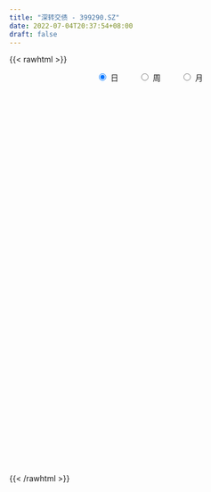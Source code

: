 ```yaml
---
title: "深转交债 - 399290.SZ"
date: 2022-07-04T20:37:54+08:00
draft: false
---
```

{{< rawhtml >}}
    <div style="text-align: center">
        <label style="padding: 1rem;"><input style="margin-right: .5rem" type="radio" name="period" value="D" checked onclick="period_change(this)">日</label>
        <label style="padding: 1rem;"><input style="margin-right: .5rem" type="radio" name="period" value="W" onclick="period_change(this)">周</label>
        <label style="padding: 1rem;"><input style="margin-right: .5rem" type="radio" name="period" value="M" onclick="period_change(this)">月</label>
    </div>
    <div id="chart" style="height: 700px;"></div> 
    <script type="text/javascript">
        const D_v = [81990.0,75666.0,154470.0,96795.0,136207.0,137257.0,76655.0,72713.0,141845.0,270968.0,124874.0,101561.0,159071.0,80317.0,164694.0,93105.0,140619.0,103875.0,59563.0,82495.0,86703.0,101619.0,62015.0,72518.0,55544.0,97709.0,69955.0,57780.0,107512.0,96329.0,118179.0,104500.0,82863.0,116894.0,167039.0,118794.0,127714.0,112909.0,83425.0,104317.0,111719.0,134389.0,129626.0,109487.0,167353.0,145487.0,211386.0,87114.0,136504.0,110852.0,155395.0,205745.0,172640.0,159042.0,139864.0,193411.0,112540.0,149480.0,82819.0,79544.0,87386.0,137096.0,81582.0,100474.0,257127.0,139865.0,159721.0,138680.0,133974.0,150600.0,114901.0,121120.0,67046.0,56207.0,77718.0,70843.0,91437.0,66961.0,67471.0,83035.0,35509.0,41831.0,66214.0,101351.0,89535.0,196282.0,157613.0,50432.0,64966.0,65911.0,57886.0,57442.0,52894.0,54955.0,53618.0,109943.0,102054.0,105205.0,110900.0,110415.0,175790.0,128741.0,129775.0,223414.0,128898.0,87116.0,84288.0,56702.0,92109.0,71449.0,58804.0,61154.0,107777.0,51383.0,96553.0,58687.0,70598.0,48841.0,36693.0,31384.0,31597.0,31661.0,60885.0,90137.0,66456.0,103070.0,140598.0,75543.0,84030.0,91133.0,167285.0,198477.0,119364.0,87522.0,85285.0,70820.0,80488.0,81242.0,101155.0,107486.0,93524.0,87700.0,185600.0,115992.0,188181.0,138834.0,102354.0,126788.0,83709.0,96361.0,112413.0,98361.0,89165.0,156106.0,155936.0,168728.0,190067.0,218135.0,298577.0,325318.0,337202.0,347357.0,282705.0,317036.0,221228.0,248547.0,267751.0,242163.0,499969.0,366191.0,304875.0,377219.0,458751.0,322161.0,411112.0,304057.0,370694.0,374981.0,504141.0,456129.0,286815.0,365800.0,270527.0,346121.0,699543.0,530804.0,509899.0,692137.0,252046.0,420475.0,612630.0,812568.0,1002427.0,696733.0,605772.0,691677.0,843858.0,744009.0,629421.0,649766.0,924597.0,658845.0,449373.0,396379.0,259041.0,357948.0,225455.0,170182.0,257309.0,219330.0,346979.0,554898.0,483436.0,472377.0,472123.0,317853.0,458821.0,250004.0,306875.0,350307.0,422258.0,364449.0,339293.0,307800.0,194752.0,195906.0,242422.0,208590.0,267054.0,226045.0,305924.0,218335.0,212894.0,227113.0,170818.0,190730.0,136986.0,151418.0,406509.0,434859.0,494437.0,334095.0,275787.0,251395.0,217083.0,194942.0,289461.0,345983.0,271460.0,313039.0,280106.0,224948.0,285892.0,407214.0,347051.0,403303.0,374476.0,235382.0,357171.0,385002.0,589573.0,717805.0,842355.0,850780.0,790402.0,916429.0,868367.0,1008984.0,1132509.0,984554.0,1050415.0,1141595.0,822763.0,696262.0,869554.0,797224.0,701834.0,665206.0,709049.0,782712.0,618871.0,696065.0,697813.0,542884.0,644076.0,577924.0,558597.0,543183.0,562486.0,671962.0,590932.0,498637.0,501571.0,561675.0,356480.0,289929.0,402290.0,388074.0,346189.0,350728.0,322091.0,473756.0,321627.0,309137.0,490341.0,347777.0,256182.0,327137.0,435251.0,440084.0,318306.0,294011.0,288453.0,293911.0,304815.0,286063.0,266372.0,241415.0,380448.0,226783.0,148902.0,205459.0]
const D_histogram = [0.0,0.0540088889,0.2041049142,0.2613162649,0.2676657061,0.2162849409,0.1725806793,0.1250684538,0.1494571346,0.281965593,0.3846504132,0.4076463404,0.3639076847,0.3073546042,0.3152076762,0.2730055086,0.305865799,0.3441061998,0.3091885265,0.2365369445,0.1727770424,0.0211359157,-0.0825086909,-0.1600979638,-0.2122908423,-0.1796072866,-0.1533070816,-0.1596829314,-0.1456042801,-0.1711992854,-0.1543819173,-0.1719782584,-0.1920887326,-0.1751921571,-0.1008763005,-0.0101786459,0.0373434578,0.1000148987,0.1181885839,0.0927632578,0.0180877691,-0.1059131811,-0.1890775885,-0.205371322,-0.1508986452,-0.1009907777,0.0320828728,0.0765361551,0.1105279836,0.1255266728,0.1500633453,0.2210058038,0.2467911313,0.1563515821,0.0573867153,0.0521069606,-0.0454532882,-0.0669214501,-0.0906897532,-0.12920171,-0.1554386311,-0.106602908,-0.0730124078,-0.0392888146,0.074041495,0.1839967808,0.2709241468,0.2709479651,0.2160749824,0.1751648109,0.0995367868,-0.0624563693,-0.1445391263,-0.1630836444,-0.1538168274,-0.1888504157,-0.2006652883,-0.244790237,-0.3226264262,-0.3295058803,-0.3494414357,-0.3622277459,-0.3502045853,-0.2611218775,-0.1444261893,0.0463681767,0.1048031076,0.1078633349,0.0966587371,0.0635168632,0.0030737819,-0.0070105869,-0.0520077831,-0.073754573,-0.0482539726,0.0135597274,0.0389199291,0.0022527425,-0.0501875251,-0.0463307751,0.0015795483,0.0563603349,0.0864862131,0.1510365215,0.1600067153,0.0867759913,0.0142232804,-0.050355544,-0.0578009502,-0.096797045,-0.0941063756,-0.0534394528,-0.0304254761,-0.0391796047,-0.0809477603,-0.100861197,-0.1093510032,-0.1105863023,-0.1157774131,-0.1279982111,-0.1340498636,-0.1293898287,-0.118884271,-0.0545403653,0.0235156229,0.0846927949,0.1517506684,0.1990795644,0.2060722485,0.2738663862,0.4065048958,0.5245734034,0.5852176385,0.5729754689,0.4978182753,0.3766001484,0.3146901928,0.2592645355,0.2404736533,0.1934978819,0.1949635926,0.2095692068,0.3016667301,0.3573981343,0.4040667392,0.4317830605,0.3522967916,0.3130110356,0.2303176499,0.1784785822,0.1243766255,0.0285490252,-0.0795385551,-0.1203804181,-0.0372183712,-0.0440766855,0.0295632763,-0.0729997398,-0.5106061058,-0.5874771298,-0.4969504792,-0.3207249157,-0.2216368155,-0.0816784973,-0.0060831487,0.1494619971,0.2224024565,0.2454021256,0.4026201152,0.4810356074,0.5102128576,0.6610024014,0.7589660052,0.835397387,0.8649932584,0.684725053,0.497217241,0.1218470257,-0.0755158801,-0.1750716683,-0.2517465172,-0.2015392547,-0.2036293077,-0.4361869647,-0.5131069646,-0.5764533518,-0.7024664882,-0.8217518465,-1.1227957142,-1.3475737936,-1.42929783,-1.4045502709,-1.160624945,-1.1582544264,-1.043417673,-0.7345360493,-0.5446930623,-0.4410114903,-0.4103784738,-0.3465952208,-0.2665851974,-0.1397605495,-0.061660653,0.1316238737,0.2377147941,0.3232626999,0.2664475434,0.1277891025,0.0800910076,0.0244719106,0.0410955298,0.1012111335,0.1778336903,0.188802594,0.2230352194,0.2019569342,0.134411055,0.1059666137,0.0664952799,0.0177606981,0.0572871797,0.1201668148,0.1293003959,0.1487288201,0.107073482,0.0457663253,-0.0130445391,-0.1181237231,-0.1873684751,-0.2932307392,-0.3463863434,-0.4529644053,-0.5378802815,-0.6238864221,-0.71486258,-0.6301519925,-0.56087146,-0.4782098354,-0.183577857,0.1462871464,0.3189598982,0.3956009636,0.4010628628,0.3370151158,0.2893104579,0.2549351361,0.2265551754,0.1632225268,0.1481557227,0.1578134495,0.223398481,0.2566109871,0.3181782669,0.4086069417,0.4355489319,0.4244354168,0.396921472,0.2989878829,0.3251442825,0.3860840562,0.5788568305,0.8260575126,1.2728224145,1.4960699267,1.7363648581,1.8868767512,1.7945291895,1.9187813193,1.7771643548,1.390707333,0.6105208262,0.070057534,-0.1029452858,-0.202380835,-0.179456047,-0.1745194559,-0.5104324973,-0.7680969153,-0.8126487409,-0.6188358857,-0.5019756746,-0.3178356602,-0.0327311758,0.0728472854,0.2389868674,0.3068593517,0.1715086376,0.000963344,-0.2759471485,-0.575177279,-0.7117280481,-0.7424162073,-0.632389924,-0.5009959893,-0.5239372349,-0.6294799362,-0.6353577674,-0.5515608701,-0.4717717618,-0.5201000773,-0.5113513335,-0.4004015149,-0.310484514,-0.1823626843,-0.0399906244,-0.0185825609,-0.0546142738,-0.2844087101,-0.4760535582,-0.7469211485,-0.9273467523,-0.9240032804,-0.844223571,-0.7475110853,-0.7081669475,-0.6873086076,-0.5934009861,-0.5081404799,-0.458510305,-0.3998009845,-0.4623565035,-0.4809669453]
const D_fast = [0.0,0.0675111111,0.268633365,0.391173782,0.4644396496,0.4671301197,0.4665710279,0.4503259158,0.5120788803,0.7150787369,0.9139261604,1.0388336727,1.0860719382,1.1063575087,1.1930124998,1.2190617093,1.3283884494,1.4526554003,1.4950348586,1.4815175127,1.4609518712,1.3145947234,1.1903229441,1.0727091802,0.9674435912,0.9552253252,0.9431987598,0.8969021771,0.8745797585,0.8061849318,0.7844068205,0.7238159149,0.6556832576,0.6287817938,0.6778785752,0.7660315683,0.8228895366,0.9105647021,0.9582855332,0.9560510216,0.8858974752,0.7354182298,0.6049844251,0.5373478611,0.5540958767,0.5787560498,0.7198504185,0.7834377396,0.8450615639,0.8914419213,0.9534944301,1.0796883396,1.1671714499,1.1158197962,1.0312016083,1.0389485937,0.9300250229,0.8918264984,0.845385757,0.7745733727,0.7094767938,0.7316617899,0.7469991882,0.7709005778,0.9027412611,1.0586957421,1.2133541448,1.2811149543,1.2802607173,1.2831417485,1.2323979211,1.0547906726,0.9365731341,0.8772577049,0.8480703151,0.7658241229,0.7038429281,0.5985204203,0.4400276244,0.3507717003,0.243475786,0.1401325393,0.0646045536,0.0884067921,0.1689959328,0.3713823431,0.4560180508,0.4860441119,0.4990041984,0.4817415402,0.4220669045,0.4102298889,0.352230747,0.3120453138,0.3254824211,0.390686053,0.4257762369,0.3896722359,0.3246850871,0.3169591433,0.3652643538,0.4341352241,0.4858826555,0.5881920943,0.637163967,0.5856272408,0.51663035,0.4394626396,0.4175669959,0.3543716398,0.3335357153,0.3608427749,0.3762503825,0.3577013528,0.2956962571,0.2505675211,0.2147399642,0.1858580895,0.1517226254,0.1075022746,0.0679381562,0.040250734,0.0210352239,0.0717440382,0.1556789322,0.2380293029,0.3430248435,0.4401236306,0.4986343768,0.6348951111,0.8691598446,1.1183717031,1.3253203478,1.4563220455,1.5056194206,1.4785513309,1.4953139234,1.5047044,1.5460319312,1.5474306302,1.597637239,1.6646351549,1.8321493607,1.9772302985,2.1249155883,2.2605776747,2.2691656036,2.3081326066,2.2830186333,2.2757992112,2.2527914108,2.1641010668,2.0361288478,1.9651918802,2.0390493343,2.0211718487,2.1022026295,1.9813896785,1.4161317861,1.1923914797,1.1586805105,1.254724845,1.2984037414,1.4179424352,1.4920169966,1.6849276417,1.8134687152,1.8978189157,2.1556919341,2.3543663282,2.5110967928,2.8271369369,3.114842042,3.4001227706,3.6459669566,3.6368800144,3.5736765126,3.2287680538,3.012526178,2.8692024727,2.7295909946,2.7294134434,2.6764160634,2.3348116653,2.1296149242,1.9221551991,1.6205254407,1.2958021207,0.7140593244,0.1523877966,-0.2866606973,-0.6130507059,-0.6592816162,-0.9464747042,-1.0924923692,-0.9672447577,-0.9135750364,-0.9201463369,-0.9921079389,-1.014973491,-1.001609767,-0.9097252565,-0.8470405232,-0.6208500281,-0.4553304092,-0.2889668284,-0.279170099,-0.3858812643,-0.4135566073,-0.4630577267,-0.436160225,-0.350741838,-0.2296608585,-0.1714913064,-0.0814998761,-0.0520889278,-0.0860320432,-0.0879848311,-0.110832345,-0.1551267522,-0.1012784757,-0.0083571369,0.0331015432,0.0897121724,0.0748252048,0.0249596295,-0.0371123697,-0.1717224846,-0.2878093553,-0.4669793042,-0.6067314942,-0.8265506574,-1.045936604,-1.2879143502,-1.557606153,-1.6304335637,-1.7013708962,-1.7382617305,-1.4895242163,-1.1230874263,-0.8706747,-0.6951333936,-0.5894057787,-0.5691997468,-0.5445767902,-0.515218328,-0.4869594949,-0.5094865118,-0.4875143852,-0.438403296,-0.3169686443,-0.2196033914,-0.0784915448,0.1140888653,0.2499180885,0.3449134276,0.4166298508,0.3934432325,0.5008857027,0.6583464904,0.9958334723,1.4495485326,2.2145190381,2.811784032,3.4861701779,4.1084012588,4.4646859944,5.0686334541,5.3713075782,5.3325273897,4.7049710894,4.1820221808,3.9832830395,3.8332522816,3.8113130578,3.772619785,3.3090986192,2.8594099723,2.6116959616,2.6507998453,2.6421661377,2.7468472371,3.0237689276,3.1475592102,3.3734455089,3.5180328312,3.4255592765,3.2552548189,2.9093575393,2.466333089,2.1518503079,1.9355580969,1.8874868992,1.8936318366,1.7397062823,1.4767935969,1.3120763238,1.2579830036,1.2198291715,1.0414758366,0.9223867471,0.933236187,0.9455320594,1.028063218,1.1604376218,1.1772000451,1.1275147637,0.8266181499,0.5159599123,0.0583620348,-0.353900257,-0.5815576053,-0.7128337886,-0.8029990742,-0.9406966732,-1.0916654853,-1.1461081103,-1.1878827241,-1.2528801255,-1.2941210511,-1.4722656959,-1.6111178741]
const D_slow = [0.0,0.0135022222,0.0645284508,0.129857517,0.1967739435,0.2508451788,0.2939903486,0.325257462,0.3626217457,0.4331131439,0.5292757472,0.6311873323,0.7221642535,0.7990029045,0.8778048236,0.9460562007,1.0225226505,1.1085492004,1.1858463321,1.2449805682,1.2881748288,1.2934588077,1.272831635,1.232807144,1.1797344335,1.1348326118,1.0965058414,1.0565851085,1.0201840385,0.9773842172,0.9387887379,0.8957941733,0.8477719901,0.8039739508,0.7787548757,0.7762102142,0.7855460787,0.8105498034,0.8400969494,0.8632877638,0.8678097061,0.8413314108,0.7940620137,0.7427191832,0.7049945219,0.6797468275,0.6877675457,0.7069015844,0.7345335803,0.7659152485,0.8034310849,0.8586825358,0.9203803186,0.9594682141,0.973814893,0.9868416331,0.9754783111,0.9587479485,0.9360755102,0.9037750827,0.864915425,0.8382646979,0.820011596,0.8101893923,0.8286997661,0.8746989613,0.942429998,1.0101669893,1.0641857349,1.1079769376,1.1328611343,1.117247042,1.0811122604,1.0403413493,1.0018871425,0.9546745385,0.9045082165,0.8433106572,0.7626540507,0.6802775806,0.5929172217,0.5023602852,0.4148091389,0.3495286695,0.3134221222,0.3250141664,0.3512149433,0.378180777,0.4023454613,0.4182246771,0.4189931225,0.4172404758,0.40423853,0.3857998868,0.3737363937,0.3771263255,0.3868563078,0.3874194934,0.3748726121,0.3632899184,0.3636848055,0.3777748892,0.3993964425,0.4371555728,0.4771572517,0.4988512495,0.5024070696,0.4898181836,0.475367946,0.4511686848,0.4276420909,0.4142822277,0.4066758587,0.3968809575,0.3766440174,0.3514287182,0.3240909674,0.2964443918,0.2675000385,0.2355004857,0.2019880198,0.1696405627,0.1399194949,0.1262844036,0.1321633093,0.153336508,0.1912741751,0.2410440662,0.2925621283,0.3610287249,0.4626549488,0.5937982997,0.7401027093,0.8833465765,1.0078011454,1.1019511825,1.1806237307,1.2454398645,1.3055582778,1.3539327483,1.4026736464,1.4550659481,1.5304826307,1.6198321642,1.720848849,1.8287946142,1.916868812,1.995121571,2.0527009834,2.097320629,2.1284147853,2.1355520416,2.1156674029,2.0855722983,2.0762677055,2.0652485342,2.0726393532,2.0543894183,1.9267378918,1.7798686094,1.6556309896,1.5754497607,1.5200405568,1.4996209325,1.4981001453,1.5354656446,1.5910662587,1.6524167901,1.7530718189,1.8733307208,2.0008839352,2.1661345355,2.3558760368,2.5647253836,2.7809736982,2.9521549614,3.0764592717,3.1069210281,3.0880420581,3.044274141,2.9813375117,2.930952698,2.8800453711,2.77099863,2.6427218888,2.4986085509,2.3229919288,2.1175539672,1.8368550386,1.4999615902,1.1426371327,0.791499565,0.5013433288,0.2117797222,-0.0490746961,-0.2327087084,-0.368881974,-0.4791348466,-0.581729465,-0.6683782702,-0.7350245696,-0.769964707,-0.7853798702,-0.7524739018,-0.6930452033,-0.6122295283,-0.5456176424,-0.5136703668,-0.4936476149,-0.4875296373,-0.4772557548,-0.4519529714,-0.4074945489,-0.3602939004,-0.3045350955,-0.254045862,-0.2204430982,-0.1939514448,-0.1773276248,-0.1728874503,-0.1585656554,-0.1285239517,-0.0961988527,-0.0590166477,-0.0322482772,-0.0208066959,-0.0240678306,-0.0535987614,-0.1004408802,-0.173748565,-0.2603451508,-0.3735862522,-0.5080563225,-0.6640279281,-0.8427435731,-1.0002815712,-1.1404994362,-1.2600518951,-1.3059463593,-1.2693745727,-1.1896345982,-1.0907343573,-0.9904686416,-0.9062148626,-0.8338872481,-0.7701534641,-0.7135146702,-0.6727090385,-0.6356701079,-0.5962167455,-0.5403671253,-0.4762143785,-0.3966698118,-0.2945180763,-0.1856308434,-0.0795219892,0.0197083788,0.0944553496,0.1757414202,0.2722624342,0.4169766418,0.62349102,0.9416966236,1.3157141053,1.7498053198,2.2215245076,2.670156805,3.1498521348,3.5941432235,3.9418200567,4.0944502633,4.1119646468,4.0862283253,4.0356331166,3.9907691048,3.9471392408,3.8195311165,3.6275068877,3.4243447025,3.269635731,3.1441418124,3.0646828973,3.0565001034,3.0747119247,3.1344586416,3.2111734795,3.2540506389,3.2542914749,3.1853046878,3.041510368,2.863578356,2.6779743042,2.5198768232,2.3946278259,2.2636435171,2.1062735331,1.9474340912,1.8095438737,1.6916009333,1.5615759139,1.4337380806,1.3336377019,1.2560165734,1.2104259023,1.2004282462,1.195782606,1.1821290375,1.11102686,0.9920134705,0.8052831833,0.5734464953,0.3424456752,0.1313897824,-0.0554879889,-0.2325297258,-0.4043568777,-0.5527071242,-0.6797422442,-0.7943698204,-0.8943200666,-1.0099091924,-1.1301509288]
const D_data = [['2019-06-06', 107.5083, 106.9466, 106.9327, 107.5501],['2019-06-10', 107.0342, 107.7929, 107.0341, 108.2416],['2019-06-11', 107.9685, 109.6607, 107.7795, 109.6941],['2019-06-12', 109.6708, 109.2599, 109.2368, 109.6916],['2019-06-13', 109.2154, 109.0307, 108.6254, 109.2889],['2019-06-14', 109.1177, 108.4112, 108.3596, 109.4216],['2019-06-17', 108.4279, 108.4445, 108.3473, 108.8163],['2019-06-18', 108.4594, 108.313, 108.2411, 108.5581],['2019-06-19', 109.3691, 109.311, 109.2904, 110.41],['2019-06-20', 109.3278, 111.3224, 109.3278, 111.4549],['2019-06-21', 111.3717, 111.9235, 111.2769, 112.1971],['2019-06-24', 112.079, 111.6669, 111.5338, 112.2538],['2019-06-25', 111.6299, 111.1807, 110.2311, 111.7062],['2019-06-26', 111.1159, 111.1262, 110.9204, 111.4177],['2019-06-27', 111.1423, 112.1713, 111.1363, 112.4465],['2019-06-28', 112.1749, 111.8172, 111.6104, 112.2397],['2019-07-01', 112.6727, 113.106, 112.6727, 113.5551],['2019-07-02', 113.1341, 113.7798, 113.0633, 113.8383],['2019-07-03', 113.7909, 113.2981, 113.0802, 113.7909],['2019-07-04', 113.3242, 112.926, 112.8375, 113.7711],['2019-07-05', 112.9304, 113.0126, 112.5488, 113.1703],['2019-07-08', 113.0619, 111.5886, 111.3595, 113.0716],['2019-07-09', 111.5909, 111.656, 111.4469, 111.9835],['2019-07-10', 111.7002, 111.5722, 111.5363, 111.9677],['2019-07-11', 111.6066, 111.561, 111.5075, 112.2742],['2019-07-12', 111.5802, 112.5799, 111.5802, 112.663],['2019-07-15', 112.5973, 112.6856, 111.8562, 112.9901],['2019-07-16', 112.7787, 112.3581, 112.3367, 112.9827],['2019-07-17', 112.3857, 112.6611, 112.2762, 112.8591],['2019-07-18', 112.6741, 112.1479, 112.1359, 112.6741],['2019-07-19', 112.1829, 112.6618, 112.1829, 112.9093],['2019-07-22', 112.7853, 112.2282, 112.074, 112.8056],['2019-07-23', 112.2719, 112.0726, 111.8385, 112.4852],['2019-07-24', 112.1236, 112.4982, 112.1043, 112.8361],['2019-07-25', 112.4818, 113.4677, 112.4818, 113.4777],['2019-07-26', 113.4668, 114.1874, 113.1979, 114.2262],['2019-07-29', 113.8902, 114.1438, 113.7087, 114.5252],['2019-07-30', 114.2101, 114.802, 114.1862, 115.3081],['2019-07-31', 114.8472, 114.6692, 114.2994, 114.8853],['2019-08-01', 114.6443, 114.3094, 114.1706, 114.7409],['2019-08-02', 113.6585, 113.5885, 113.0416, 113.718],['2019-08-05', 113.5512, 112.5177, 112.4457, 113.5512],['2019-08-06', 112.1832, 112.4656, 111.2724, 112.5816],['2019-08-07', 112.6614, 112.9852, 112.5782, 113.0978],['2019-08-08', 113.4118, 113.9362, 113.2915, 114.2054],['2019-08-09', 114.2485, 114.16, 113.77, 115.0795],['2019-08-12', 114.2465, 115.7692, 114.2381, 115.7749],['2019-08-13', 115.5927, 115.2834, 115.0534, 115.7282],['2019-08-14', 116.1978, 115.5433, 115.2968, 116.4241],['2019-08-15', 114.8934, 115.6402, 114.5979, 115.7754],['2019-08-16', 116.098, 116.0899, 115.6432, 116.6336],['2019-08-19', 116.4287, 117.1986, 115.4625, 117.1986],['2019-08-20', 117.2326, 117.2101, 116.8978, 117.8052],['2019-08-21', 117.1132, 115.8739, 115.7612, 117.1257],['2019-08-22', 115.9561, 115.4769, 115.2045, 115.9561],['2019-08-23', 115.633, 116.5524, 115.4991, 116.6069],['2019-08-26', 115.9404, 115.2593, 115.1577, 115.9647],['2019-08-27', 115.5451, 115.9831, 115.5451, 116.5212],['2019-08-28', 115.9937, 115.9035, 115.4597, 115.9937],['2019-08-29', 115.8999, 115.5927, 115.5005, 115.9032],['2019-08-30', 116.0314, 115.5828, 115.4501, 116.315],['2019-09-02', 115.6093, 116.6016, 115.4295, 116.683],['2019-09-03', 116.7282, 116.6805, 116.3819, 116.8415],['2019-09-04', 116.7091, 116.9362, 116.6603, 117.1671],['2019-09-05', 117.3481, 118.4643, 117.3481, 119.0869],['2019-09-06', 118.7362, 119.2534, 118.6475, 119.281],['2019-09-09', 120.1911, 119.8117, 119.3115, 120.3863],['2019-09-10', 119.8236, 119.3155, 118.94, 119.8453],['2019-09-11', 119.4762, 118.8223, 118.6892, 119.9056],['2019-09-12', 119.0101, 119.0497, 118.5272, 119.3929],['2019-09-16', 119.1946, 118.5686, 118.5149, 119.2874],['2019-09-17', 118.5227, 117.0166, 116.8609, 118.5227],['2019-09-18', 117.0158, 117.4297, 117.0158, 117.6442],['2019-09-19', 117.446, 117.981, 117.446, 117.981],['2019-09-20', 118.163, 118.323, 118.163, 118.6425],['2019-09-23', 118.2611, 117.6998, 117.3966, 118.3637],['2019-09-24', 117.8807, 117.84, 117.6899, 118.3114],['2019-09-25', 117.7076, 117.229, 117.0733, 117.7076],['2019-09-26', 117.2281, 116.3621, 116.2021, 117.3597],['2019-09-27', 116.3444, 116.8627, 116.3444, 116.9389],['2019-09-30', 116.849, 116.4444, 116.2235, 117.099],['2019-10-08', 116.5513, 116.2375, 116.2032, 116.9316],['2019-10-09', 116.363, 116.3257, 115.8825, 116.4096],['2019-10-10', 116.3425, 117.3751, 116.336, 117.5403],['2019-10-11', 117.5412, 118.1642, 117.3933, 118.2663],['2019-10-14', 119.2393, 119.9339, 119.1054, 120.1612],['2019-10-15', 119.831, 119.0602, 118.9975, 119.831],['2019-10-16', 119.0874, 118.6705, 118.5687, 119.1674],['2019-10-17', 118.6689, 118.6075, 118.5094, 118.9436],['2019-10-18', 118.6695, 118.3351, 118.2668, 118.7673],['2019-10-21', 118.375, 117.8254, 117.5644, 118.3867],['2019-10-22', 117.8729, 118.3234, 117.833, 118.3297],['2019-10-23', 118.2579, 117.7712, 117.6982, 118.3539],['2019-10-24', 117.7675, 117.8874, 117.6912, 118.0286],['2019-10-25', 117.8861, 118.4951, 117.7712, 118.5069],['2019-10-28', 118.9596, 119.227, 118.4772, 119.2461],['2019-10-29', 119.2332, 119.0823, 118.9018, 119.2332],['2019-10-30', 118.9581, 118.3459, 118.2053, 118.9667],['2019-10-31', 118.431, 117.9415, 117.7329, 118.5881],['2019-11-01', 117.8911, 118.5293, 117.7318, 118.8034],['2019-11-04', 118.5465, 119.256, 118.4999, 119.4143],['2019-11-05', 119.2845, 119.6971, 119.2331, 119.8937],['2019-11-06', 119.7676, 119.7314, 119.6223, 119.916],['2019-11-07', 119.8097, 120.5751, 119.8097, 120.5751],['2019-11-08', 120.6276, 120.2682, 120.1779, 120.9519],['2019-11-11', 120.2713, 119.2322, 119.1815, 120.2713],['2019-11-12', 119.2933, 118.9571, 118.5724, 119.2987],['2019-11-13', 118.9669, 118.7412, 118.5667, 119.0565],['2019-11-14', 118.7775, 119.2874, 118.7562, 119.4436],['2019-11-15', 119.2988, 118.7699, 118.733, 119.4179],['2019-11-18', 118.7483, 119.18, 118.6236, 119.18],['2019-11-19', 119.1743, 119.7746, 119.0247, 119.8131],['2019-11-20', 119.7854, 119.7511, 119.6355, 119.903],['2019-11-21', 119.6944, 119.421, 119.265, 119.6944],['2019-11-22', 119.4485, 118.877, 118.7644, 119.8367],['2019-11-25', 118.8319, 118.9625, 118.6753, 119.1092],['2019-11-26', 119.0009, 118.9924, 118.8834, 119.141],['2019-11-27', 119.0807, 119.0129, 118.8882, 119.2506],['2019-11-28', 119.0496, 118.8952, 118.8208, 119.125],['2019-11-29', 118.8756, 118.6978, 118.4357, 118.9577],['2019-12-02', 118.7087, 118.6515, 118.536, 118.8871],['2019-12-03', 118.6553, 118.7027, 118.3044, 118.7965],['2019-12-04', 118.6574, 118.7395, 118.5474, 118.9087],['2019-12-05', 118.8095, 119.5669, 118.7957, 119.6245],['2019-12-06', 119.6131, 120.1313, 119.5402, 120.1313],['2019-12-09', 120.3334, 120.3615, 120.3056, 120.6066],['2019-12-10', 120.3273, 120.9029, 120.14, 120.9427],['2019-12-11', 120.8899, 121.1379, 120.8134, 121.2295],['2019-12-12', 121.1854, 120.9806, 120.937, 121.4906],['2019-12-13', 121.255, 122.1853, 121.255, 122.2613],['2019-12-16', 122.3998, 123.8744, 122.2629, 123.906],['2019-12-17', 123.9228, 124.8218, 123.7007, 125.2871],['2019-12-18', 124.8008, 125.1282, 124.7766, 125.4483],['2019-12-19', 125.1816, 124.9272, 124.7014, 125.3112],['2019-12-20', 124.9104, 124.4666, 124.4352, 125.3153],['2019-12-23', 124.5743, 123.8582, 123.8324, 124.7014],['2019-12-24', 123.8351, 124.5454, 123.8014, 124.6695],['2019-12-25', 124.4557, 124.7121, 124.3367, 125.1561],['2019-12-26', 124.7715, 125.3529, 124.7687, 125.3681],['2019-12-27', 125.4063, 125.1854, 125.0903, 126.3485],['2019-12-30', 125.0948, 126.0221, 124.5327, 126.0377],['2019-12-31', 126.0353, 126.5971, 125.9962, 126.64],['2020-01-02', 126.8221, 128.2768, 126.8221, 128.6522],['2020-01-03', 128.3159, 128.712, 128.2702, 128.7977],['2020-01-06', 128.6859, 129.4209, 128.3301, 130.1914],['2020-01-07', 129.3475, 129.9746, 129.3021, 130.0671],['2020-01-08', 129.8936, 129.0728, 128.9147, 129.8936],['2020-01-09', 129.1735, 129.8011, 129.1735, 130.0567],['2020-01-10', 130.0594, 129.4333, 129.1724, 130.1892],['2020-01-13', 129.4522, 129.9156, 128.7431, 129.9156],['2020-01-14', 129.7331, 130.0232, 129.7331, 130.5542],['2020-01-15', 129.9514, 129.4592, 129.1689, 130.1866],['2020-01-16', 129.4183, 129.0352, 128.9825, 129.6473],['2020-01-17', 129.0655, 129.6937, 129.0312, 129.9153],['2020-01-20', 130.0104, 131.597, 129.7299, 131.597],['2020-01-21', 131.6741, 130.9388, 130.9042, 131.6741],['2020-01-22', 130.9565, 132.4189, 129.9864, 132.7662],['2020-01-23', 132.2576, 130.4089, 130.0783, 133.0517],['2020-02-03', 125.3963, 124.7926, 121.3947, 125.6057],['2020-02-04', 125.168, 127.7418, 125.168, 128.1276],['2020-02-05', 128.0505, 129.687, 128.0505, 130.6324],['2020-02-06', 129.6887, 131.3876, 129.6887, 132.037],['2020-02-07', 131.784, 131.1711, 130.7344, 132.3605],['2020-02-10', 131.5715, 132.4261, 131.3115, 132.5474],['2020-02-11', 132.6403, 132.3832, 132.2921, 133.0207],['2020-02-12', 132.376, 134.2871, 132.2103, 134.3696],['2020-02-13', 134.3891, 134.2445, 134.2048, 135.0613],['2020-02-14', 134.4176, 134.2985, 134.2574, 135.2702],['2020-02-17', 134.7905, 136.9738, 134.7905, 136.9738],['2020-02-18', 136.9735, 137.2396, 136.6851, 137.4991],['2020-02-19', 137.6287, 137.5894, 137.5379, 138.5481],['2020-02-20', 137.9008, 140.3706, 137.9008, 140.7151],['2020-02-21', 140.3479, 141.2771, 140.3354, 142.7677],['2020-02-24', 141.2283, 142.4726, 140.8362, 142.9764],['2020-02-25', 141.3566, 143.2383, 140.3447, 143.4169],['2020-02-26', 143.1383, 141.2307, 141.0062, 143.8656],['2020-02-27', 141.8965, 141.0472, 140.9851, 142.6571],['2020-02-28', 139.6578, 137.8548, 136.8782, 139.6578],['2020-03-02', 138.6974, 138.9928, 137.4974, 139.8407],['2020-03-03', 140.0167, 139.7503, 139.5982, 141.9677],['2020-03-04', 139.7415, 139.8177, 139.0416, 140.5669],['2020-03-05', 140.5694, 141.5766, 140.4685, 141.9771],['2020-03-06', 141.1879, 141.3039, 141.0381, 141.9649],['2020-03-09', 140.9628, 137.9245, 137.8566, 140.9628],['2020-03-10', 137.584, 139.0408, 135.9649, 139.7363],['2020-03-11', 139.507, 138.7597, 138.7597, 140.4928],['2020-03-12', 138.6852, 137.2907, 136.9187, 138.9907],['2020-03-13', 135.3016, 136.414, 133.5352, 137.7334],['2020-03-16', 137.3251, 132.4958, 132.427, 137.5372],['2020-03-17', 133.3518, 131.2704, 129.7314, 134.4377],['2020-03-18', 132.0786, 131.3048, 131.2628, 135.8351],['2020-03-19', 132.5244, 131.4844, 130.0612, 133.9548],['2020-03-20', 133.0242, 134.0229, 133.0242, 134.4662],['2020-03-23', 132.4238, 130.7826, 130.7187, 133.0339],['2020-03-24', 132.3483, 131.6376, 129.9788, 133.2762],['2020-03-25', 133.8147, 134.4857, 133.6377, 134.6149],['2020-03-26', 134.5297, 133.7902, 133.6086, 135.5388],['2020-03-27', 134.9124, 133.0502, 132.9819, 135.211],['2020-03-30', 133.1723, 132.0812, 131.8186, 133.1723],['2020-03-31', 132.8118, 132.3596, 132.2416, 133.4043],['2020-04-01', 132.7761, 132.6067, 132.4176, 134.0064],['2020-04-02', 132.4341, 133.4842, 132.4238, 133.5411],['2020-04-03', 133.5679, 133.2376, 133.1175, 134.3303],['2020-04-07', 134.475, 135.3364, 134.475, 135.4518],['2020-04-08', 135.293, 135.1011, 134.8176, 135.4174],['2020-04-09', 135.5462, 135.4959, 135.334, 135.823],['2020-04-10', 135.6873, 133.9435, 133.885, 135.7955],['2020-04-13', 133.6585, 132.4697, 132.3545, 133.6585],['2020-04-14', 132.6267, 133.1157, 132.6267, 133.2614],['2020-04-15', 133.3105, 132.7079, 132.6399, 133.611],['2020-04-16', 132.6305, 133.4651, 132.6205, 133.524],['2020-04-17', 134.0826, 134.2094, 134.0826, 134.7699],['2020-04-20', 134.6763, 134.8382, 134.4733, 134.9377],['2020-04-21', 134.7753, 134.3454, 133.8011, 134.7993],['2020-04-22', 134.2831, 134.8777, 134.0531, 135.0837],['2020-04-23', 134.7996, 134.3509, 134.3388, 135.1271],['2020-04-24', 134.4921, 133.6291, 133.5538, 134.7272],['2020-04-27', 133.9952, 133.9257, 133.8111, 134.3519],['2020-04-28', 134.2459, 133.6459, 132.6632, 134.4175],['2020-04-29', 133.6469, 133.2992, 133.1982, 133.9817],['2020-04-30', 133.7827, 134.3871, 133.7827, 134.5516],['2020-05-06', 134.1862, 135.0086, 134.1862, 135.1233],['2020-05-07', 134.9785, 134.6145, 134.5397, 135.4744],['2020-05-08', 134.7502, 134.9217, 134.7502, 135.3782],['2020-05-11', 135.1393, 134.1919, 134.0635, 135.3505],['2020-05-12', 134.2455, 133.7237, 133.5494, 134.4446],['2020-05-13', 133.7655, 133.4389, 133.381, 133.8907],['2020-05-14', 133.5208, 132.3558, 132.3442, 133.5208],['2020-05-15', 132.5973, 132.1981, 132.0257, 132.7711],['2020-05-18', 132.2452, 131.0511, 130.8802, 132.2835],['2020-05-19', 131.4613, 130.9922, 130.7879, 131.6634],['2020-05-20', 131.062, 129.5225, 129.4391, 131.0816],['2020-05-21', 129.6235, 128.8132, 128.7676, 129.8487],['2020-05-22', 128.8655, 127.7851, 127.2047, 128.8655],['2020-05-25', 127.5206, 126.5969, 126.5158, 127.8308],['2020-05-26', 126.7485, 128.1102, 126.7485, 128.1299],['2020-05-27', 128.1668, 127.7033, 127.5956, 128.1761],['2020-05-28', 127.8176, 127.6945, 127.21, 128.2707],['2020-05-29', 128.1583, 130.9266, 128.1583, 131.0057],['2020-06-01', 131.7272, 132.8644, 131.4835, 132.971],['2020-06-02', 132.9421, 132.2692, 132.1595, 132.9421],['2020-06-03', 132.5204, 131.8663, 131.8089, 132.5263],['2020-06-04', 131.9594, 131.3683, 131.3126, 132.4242],['2020-06-05', 131.4181, 130.499, 130.0965, 131.4524],['2020-06-08', 130.7371, 130.5279, 130.4373, 130.977],['2020-06-09', 130.6954, 130.5763, 130.4317, 130.7938],['2020-06-10', 130.5913, 130.5686, 130.3765, 130.708],['2020-06-11', 130.6355, 129.9391, 129.8573, 131.0905],['2020-06-12', 129.3695, 130.363, 128.9119, 130.4969],['2020-06-15', 130.4962, 130.6932, 130.3669, 131.5685],['2020-06-16', 131.1065, 131.6705, 131.0939, 131.7566],['2020-06-17', 131.7205, 131.6531, 131.3687, 132.0202],['2020-06-18', 131.7409, 132.4344, 131.7409, 132.5184],['2020-06-19', 132.5169, 133.4514, 132.5169, 133.7445],['2020-06-22', 133.6369, 133.279, 133.2215, 133.9763],['2020-06-23', 133.3537, 133.1715, 132.9725, 133.4815],['2020-06-24', 133.2421, 133.1868, 133.0821, 133.7969],['2020-06-29', 133.2005, 132.2513, 132.0737, 133.2894],['2020-06-30', 132.5553, 133.8821, 132.5553, 134.3551],['2020-07-01', 133.824, 134.8723, 133.8179, 135.0095],['2020-07-02', 134.8882, 137.6505, 134.8354, 137.8931],['2020-07-03', 137.9554, 140.1658, 137.9554, 140.2805],['2020-07-06', 141.4359, 145.5062, 141.4359, 145.8332],['2020-07-07', 146.2018, 145.7966, 144.7567, 147.4727],['2020-07-08', 146.3849, 148.7862, 145.3123, 149.2082],['2020-07-09', 148.387, 150.4609, 148.1051, 151.888],['2020-07-10', 149.9989, 149.4029, 149.2348, 150.8719],['2020-07-13', 150.3673, 154.1124, 150.242, 155.0336],['2020-07-14', 154.0555, 152.6991, 150.4907, 154.3814],['2020-07-15', 152.6849, 150.0076, 149.0007, 153.4644],['2020-07-16', 150.0811, 143.2834, 143.1139, 151.4154],['2020-07-17', 144.1254, 143.5635, 142.3027, 145.7043],['2020-07-20', 145.6427, 146.8057, 144.3674, 147.0875],['2020-07-21', 147.2296, 147.4459, 146.9463, 148.0948],['2020-07-22', 147.9737, 149.192, 147.6185, 150.7296],['2020-07-23', 148.829, 149.4669, 147.3535, 150.3843],['2020-07-24', 149.2584, 144.5753, 144.4879, 149.7393],['2020-07-27', 144.9771, 143.9633, 143.576, 145.78],['2020-07-28', 144.9226, 145.6831, 144.9226, 146.2583],['2020-07-29', 145.5596, 148.9793, 145.4027, 149.223],['2020-07-30', 149.4264, 148.8657, 148.7704, 149.7951],['2020-07-31', 149.1663, 150.6402, 149.0478, 151.9348],['2020-08-03', 151.8181, 153.4759, 151.8181, 153.6302],['2020-08-04', 153.5733, 152.7399, 152.5474, 154.1855],['2020-08-05', 153.1273, 154.8054, 152.5762, 155.0087],['2020-08-06', 155.2371, 154.8813, 152.9855, 155.3964],['2020-08-07', 154.5023, 152.8046, 151.4687, 154.9289],['2020-08-10', 152.7603, 152.0673, 151.288, 153.1694],['2020-08-11', 152.3137, 149.8689, 149.6359, 153.4894],['2020-08-12', 150.0931, 148.1281, 146.3443, 150.5418],['2020-08-13', 148.5157, 148.8893, 148.4131, 149.8412],['2020-08-14', 149.0463, 149.574, 148.5556, 149.8635],['2020-08-17', 149.9709, 151.3722, 149.7047, 151.6503],['2020-08-18', 151.4463, 152.191, 151.3987, 152.5432],['2020-08-19', 152.227, 150.4716, 150.4225, 152.2584],['2020-08-20', 150.3222, 148.9361, 148.8646, 150.5777],['2020-08-21', 149.4597, 149.6644, 149.4357, 150.8776],['2020-08-24', 150.2191, 150.7915, 149.8999, 151.0661],['2020-08-25', 151.0674, 151.0242, 150.7537, 151.6761],['2020-08-26', 151.3223, 149.3374, 149.1872, 151.3928],['2020-08-27', 149.3639, 149.745, 149.1259, 149.8051],['2020-08-28', 149.8125, 151.1824, 149.2049, 151.2413],['2020-08-31', 151.6026, 151.3633, 151.1892, 152.0871],['2020-09-01', 151.4286, 152.4122, 151.342, 152.4428],['2020-09-02', 152.4982, 153.4079, 152.3496, 153.5063],['2020-09-03', 153.2811, 152.4837, 152.4311, 153.5436],['2020-09-04', 151.4783, 151.8644, 151.002, 152.0181],['2020-09-07', 152.2594, 148.7415, 148.6515, 152.2594],['2020-09-08', 148.896, 147.9205, 147.1241, 149.1576],['2020-09-09', 147.3034, 145.309, 145.1616, 147.3034],['2020-09-10', 145.8926, 144.6436, 144.508, 146.8433],['2020-09-11', 144.6214, 145.7882, 144.5203, 145.8713],['2020-09-14', 146.3502, 146.2954, 145.9278, 146.9431],['2020-09-15', 146.4835, 146.3526, 146.0273, 146.9208],['2020-09-16', 146.3729, 145.3973, 145.2733, 146.3729],['2020-09-17', 145.3781, 144.7228, 144.1138, 145.4033],['2020-09-18', 144.8784, 145.3671, 144.4788, 145.5342],['2020-09-21', 145.6129, 145.2144, 145.1534, 145.7288],['2020-09-22', 145.1869, 144.6402, 144.5351, 145.7167],['2020-09-23', 144.7629, 144.5826, 144.4273, 144.9938],['2020-09-24', 144.3233, 142.5696, 142.4974, 144.3233],['2020-09-25', 142.8967, 142.3683, 142.3301, 143.1502]]
const W_v = [81990.0,600395.0,687055.0,598748.0,473255.0,389405.0,449755.0,590090.0,540084.0,686342.0,701251.0,870702.0,511769.0,716144.0,582975.0,436992.0,379747.0,35509.0,298931.0,535204.0,276795.0,538517.0,786618.0,391664.0,375671.0,246203.0,280736.0,494374.0,657933.0,441191.0,482816.0,639866.0,552406.0,732866.0,1591159.0,1296725.0,2007005.0,1783005.0,1883412.0,2778504.0,3100146.0,3582049.0,3312002.0,1238823.0,1548698.0,2204610.0,1329444.0,1011542.0,1108724.0,1190311.0,1056461.0,1790573.0,1318929.0,1511199.0,1124830.0,2284933.0,4268333.0,5318057.0,3887637.0,3471903.0,3021294.0,2867200.0,2111945.0,1880838.0,1725064.0,1814789.0,1439614.0,1203007.0]
const W_histogram = [0.0,0.0934673504,0.3710849116,0.5177947101,0.6566545831,0.6779168238,0.6556520053,0.6979116255,0.6412272864,0.598728984,0.652675336,0.669109753,0.5682525837,0.693997981,0.7063511589,0.6119981609,0.4074984335,0.210250318,0.1638567884,0.1152273741,0.0667875457,0.0128253574,0.0669913881,-0.0206526095,-0.0900859934,-0.1625311776,-0.1297772158,0.0070911648,0.2165311722,0.3602698601,0.6336593226,0.7935079216,0.842589653,0.8467757533,0.8236721567,0.9337392583,1.3651516806,1.308489176,1.3844154884,1.0041348585,0.5150264462,0.0726918843,-0.2432686334,-0.4298132588,-0.5525636734,-0.6816374357,-0.7209475209,-0.7145484535,-0.8861373363,-1.2660845203,-1.2717129877,-1.2673038145,-1.2353367062,-0.9791833294,-0.8076911957,-0.234142469,0.7059814939,0.8628287782,0.9557722383,1.3240884083,1.5937564528,1.4395285292,1.2363531925,1.1014375503,0.9605162971,0.3897364217,-0.0605423036,-0.5760536916]
const W_fast = [0.0,0.116834188,0.4872229771,0.7633814531,1.0664049719,1.2571464185,1.3987946013,1.615532128,1.7191546104,1.826338554,2.04345374,2.2271655953,2.2683715719,2.5676164645,2.756557432,2.8152039743,2.7125788553,2.5678933193,2.5624639868,2.542641416,2.510898474,2.4601426251,2.5310565028,2.4382493528,2.3462944706,2.2332164919,2.2335261498,2.3721673217,2.6357401221,2.869546275,3.3013505682,3.6595761476,3.9193052922,4.1351853309,4.3179997734,4.6615016896,5.4342020321,5.7046618214,6.126692006,5.9974450907,5.6370932899,5.2129316991,4.8361540231,4.542156083,4.28126475,3.9817816287,3.7622346633,3.5899966173,3.1968734005,2.5004050864,2.1768483721,1.8644315917,1.5875645234,1.5989220679,1.5684914026,2.0835045121,3.2001238484,3.5726783273,3.904564847,4.6039031191,5.2720102768,5.4776644855,5.5835774469,5.7240211922,5.8232290133,5.3498832433,4.8844689421,4.2249441313]
const W_slow = [0.0,0.0233668376,0.1161380655,0.245586743,0.4097503888,0.5792295947,0.7431425961,0.9176205024,1.077927324,1.22760957,1.390778404,1.5580558423,1.7001189882,1.8736184835,2.0502062732,2.2032058134,2.3050804218,2.3576430013,2.3986071984,2.4274140419,2.4441109283,2.4473172677,2.4640651147,2.4589019623,2.436380464,2.3957476696,2.3633033656,2.3650761568,2.4192089499,2.5092764149,2.6676912456,2.866068226,3.0767156392,3.2884095775,3.4943276167,3.7277624313,4.0690503515,4.3961726455,4.7422765176,4.9933102322,5.1220668437,5.1402398148,5.0794226565,4.9719693418,4.8338284234,4.6634190645,4.4831821842,4.3045450709,4.0830107368,3.7664896067,3.4485613598,3.1317354062,2.8229012296,2.5781053973,2.3761825984,2.3176469811,2.4941423546,2.7098495491,2.9487926087,3.2798147108,3.678253824,4.0381359563,4.3472242544,4.622583642,4.8627127162,4.9601468217,4.9450112457,4.8009978229]
const W_data = [['2019-06-06', 107.5083, 106.9466, 106.9327, 107.5501],['2019-06-14', 107.0342, 108.4112, 107.0341, 109.6941],['2019-06-21', 108.4279, 111.9235, 108.2411, 112.1971],['2019-06-28', 112.079, 111.8172, 110.2311, 112.4465],['2019-07-05', 112.6727, 113.0126, 112.5488, 113.8383],['2019-07-12', 113.0619, 112.5799, 111.3595, 113.0716],['2019-07-19', 112.5973, 112.6618, 111.8562, 112.9901],['2019-07-26', 112.7853, 114.1874, 111.8385, 114.2262],['2019-08-02', 113.8902, 113.5885, 113.0416, 115.3081],['2019-08-09', 113.5512, 114.16, 111.2724, 115.0795],['2019-08-16', 114.2465, 116.0899, 114.2381, 116.6336],['2019-08-23', 116.4287, 116.5524, 115.2045, 117.8052],['2019-08-30', 115.9404, 115.5828, 115.1577, 116.5212],['2019-09-06', 115.6093, 119.2534, 115.4295, 119.281],['2019-09-12', 120.1911, 119.0497, 118.5272, 120.3863],['2019-09-20', 119.1946, 118.323, 116.8609, 119.2874],['2019-09-27', 118.2611, 116.8627, 116.2021, 118.3637],['2019-09-30', 116.849, 116.4444, 116.2235, 117.099],['2019-10-11', 116.5513, 118.1642, 115.8825, 118.2663],['2019-10-18', 119.2393, 118.3351, 118.2668, 120.1612],['2019-10-25', 118.375, 118.4951, 117.5644, 118.5069],['2019-11-01', 118.9596, 118.5293, 117.7318, 119.2461],['2019-11-08', 118.5465, 120.2682, 118.4999, 120.9519],['2019-11-15', 120.2713, 118.7699, 118.5667, 120.2713],['2019-11-22', 118.7483, 118.877, 118.6236, 119.903],['2019-11-29', 118.8319, 118.6978, 118.4357, 119.2506],['2019-12-06', 118.7087, 120.1313, 118.3044, 120.1313],['2019-12-13', 120.3334, 122.1853, 120.14, 122.2613],['2019-12-20', 122.3998, 124.4666, 122.2629, 125.4483],['2019-12-27', 124.5743, 125.1854, 123.8014, 126.3485],['2020-01-03', 125.0948, 128.712, 124.5327, 128.7977],['2020-01-10', 128.6859, 129.4333, 128.3301, 130.1914],['2020-01-17', 129.4522, 129.6937, 128.7431, 130.5542],['2020-01-23', 130.0104, 130.4089, 129.7299, 133.0517],['2020-02-07', 125.3963, 131.1711, 121.3947, 132.3605],['2020-02-14', 131.5715, 134.2985, 131.3115, 135.2702],['2020-02-21', 134.7905, 141.2771, 134.7905, 142.7677],['2020-02-28', 141.2283, 137.8548, 136.8782, 143.8656],['2020-03-06', 138.6974, 141.3039, 137.4974, 141.9771],['2020-03-13', 140.9628, 136.414, 133.5352, 140.9628],['2020-03-20', 137.3251, 134.0229, 129.7314, 137.5372],['2020-03-27', 132.4238, 133.0502, 129.9788, 135.5388],['2020-04-03', 133.1723, 133.2376, 131.8186, 134.3303],['2020-04-10', 134.475, 133.9435, 133.885, 135.823],['2020-04-17', 133.6585, 134.2094, 132.3545, 134.7699],['2020-04-24', 134.6763, 133.6291, 133.5538, 135.1271],['2020-04-30', 133.9952, 134.3871, 132.6632, 134.5516],['2020-05-08', 134.1862, 134.9217, 134.1862, 135.4744],['2020-05-15', 135.1393, 132.1981, 132.0257, 135.3505],['2020-05-22', 132.2452, 127.7851, 127.2047, 132.2835],['2020-05-29', 127.5206, 130.9266, 126.5158, 131.0057],['2020-06-05', 131.7272, 130.499, 130.0965, 132.971],['2020-06-12', 130.7371, 130.363, 128.9119, 131.0905],['2020-06-19', 130.4962, 133.4514, 130.3669, 133.7445],['2020-06-24', 133.6369, 133.1868, 132.9725, 133.9763],['2020-07-03', 133.2005, 140.1658, 132.0737, 140.2805],['2020-07-10', 141.4359, 149.4029, 141.4359, 151.888],['2020-07-17', 150.3673, 143.5635, 142.3027, 155.0336],['2020-07-24', 145.6427, 144.5753, 144.3674, 150.7296],['2020-07-31', 144.9771, 150.6402, 143.576, 151.9348],['2020-08-07', 151.8181, 152.8046, 151.4687, 155.3964],['2020-08-14', 152.7603, 149.574, 146.3443, 153.4894],['2020-08-21', 149.9709, 149.6644, 148.8646, 152.5432],['2020-08-28', 150.2191, 151.1824, 149.1259, 151.6761],['2020-09-04', 151.6026, 151.8644, 151.002, 153.5436],['2020-09-11', 152.2594, 145.7882, 144.508, 152.2594],['2020-09-18', 146.3502, 145.3671, 144.1138, 146.9431],['2020-09-25', 145.6129, 142.3683, 142.3301, 145.7288]]
const M_v = [1968188.0,2226553.0,2986100.0,2151367.0,1539032.0,1910571.0,2055458.0,2226730.0,6677894.0,12623298.0,8354390.0,4367038.0,6338084.0,18638310.0,10202904.0,5860847.0]
const M_histogram = [0.0,0.1820079772,0.344434877,0.481970495,0.6361525126,0.7439596493,1.2712024188,1.7699483517,2.4525736352,2.3832059075,2.320789231,1.9104804369,1.708728428,2.5252270941,2.9080716047,2.3722262278]
const M_fast = [0.0,0.2275099715,0.4760455905,0.7340738323,1.0472939781,1.341091027,2.1861344012,3.127367422,4.4231361144,4.9495698636,5.4673504948,5.53466181,5.760091908,7.2078973477,8.3177597595,8.3749709395]
const M_slow = [0.0,0.0455019943,0.1316107135,0.2521033373,0.4111414655,0.5971313778,0.9149319825,1.3574190704,1.9705624792,2.5663639561,3.1465612638,3.6241813731,4.0513634801,4.6826702536,5.4096881548,6.0027447117]
const M_data = [['2019-06-28', 107.5083, 111.8172, 106.9327, 112.4465],['2019-07-31', 112.6727, 114.6692, 111.3595, 115.3081],['2019-08-30', 114.6443, 115.5828, 111.2724, 117.8052],['2019-09-30', 115.6093, 116.4444, 115.4295, 120.3863],['2019-10-31', 116.5513, 117.9415, 115.8825, 120.1612],['2019-11-29', 117.8911, 118.6978, 117.7318, 120.9519],['2019-12-31', 118.7087, 126.5971, 118.3044, 126.64],['2020-01-23', 126.8221, 130.4089, 126.8221, 133.0517],['2020-02-28', 125.3963, 137.8548, 121.3947, 143.8656],['2020-03-31', 138.6974, 132.3596, 129.7314, 141.9771],['2020-04-30', 132.7761, 134.3871, 132.3545, 135.823],['2020-05-29', 134.1862, 130.9266, 126.5158, 135.4744],['2020-06-30', 131.7272, 133.8821, 128.9119, 134.3551],['2020-07-31', 133.824, 150.6402, 133.8179, 155.0336],['2020-08-31', 151.8181, 151.3633, 146.3443, 155.3964],['2020-09-30', 151.4286, 142.3683, 142.3301, 153.5436]]
        const D_a = [null,null,109.6941,null,null,null,null,108.2411,null,null,null,null,null,null,null,null,null,113.8383,null,null,null,null,null,null,null,null,null,null,null,null,null,null,111.8385,null,null,null,null,115.3081,null,null,null,null,111.2724,null,null,null,null,null,null,null,null,null,117.8052,null,null,null,115.1577,null,null,null,null,null,null,null,null,null,120.3863,null,null,null,null,null,null,null,null,null,null,null,null,null,null,null,115.8825,null,null,null,null,null,null,null,null,null,null,null,null,null,null,null,null,null,null,null,null,null,120.9519,null,null,null,null,null,118.6236,null,null,null,null,null,null,null,null,null,null,null,null,null,null,null,null,null,null,null,null,null,125.4483,null,null,null,123.8014,null,null,null,null,null,null,null,130.1914,null,null,null,null,128.7431,null,null,null,null,null,null,null,null,null,null,null,null,null,null,null,null,null,null,null,null,null,null,null,null,null,143.8656,null,null,null,null,null,null,null,null,null,null,null,null,null,129.7314,null,null,null,null,null,null,null,null,null,null,null,null,null,null,null,135.823,null,null,null,null,132.6205,null,null,null,null,null,null,null,null,null,null,null,135.4744,null,null,null,null,null,null,null,null,null,null,null,126.5158,null,null,null,null,132.971,null,null,null,null,null,null,null,null,128.9119,null,null,null,null,null,null,null,null,null,null,null,null,null,null,null,null,null,null,155.0336,null,null,null,null,null,null,null,null,null,143.576,null,null,null,null,null,null,null,155.3964,null,null,null,146.3443,null,null,null,null,null,null,null,null,null,null,null,null,null,null,null,153.5436,null,null,null,null,null,null,null,null,null,144.1138,null,null,null,null,null,null]
const W_a = [null,null,null,null,null,null,null,null,null,null,null,null,null,null,120.3863,null,null,null,null,null,117.5644,null,null,null,null,null,null,null,null,null,null,null,null,null,null,null,null,143.8656,null,null,null,null,null,null,null,null,null,null,null,null,126.5158,null,null,null,null,null,null,null,null,null,155.3964,null,null,null,null,null,null,null]
const M_a = [null,null,null,null,null,null,null,null,null,null,null,null,null,null,155.3964,null]
        const D_b = [[{ coord: ['2019-07-02', 113.8383] }, { coord: ['2019-08-06', 111.8385] }],[{ coord: ['2019-08-20', 117.8052] }, { coord: ['2019-10-09', 115.8825] }],[{ coord: ['2020-01-06', 130.1914] }, { coord: ['2020-03-17', 129.7314] }],[{ coord: ['2020-04-09', 135.4744] }, { coord: ['2020-06-12', 132.6205] }],[{ coord: ['2020-07-13', 155.0336] }, { coord: ['2020-09-03', 146.3443] }]]
const W_b = []
const M_b = []
    </script>
{{< /rawhtml >}}